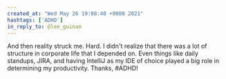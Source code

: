 ```yaml
---
created_at: "Wed May 26 19:08:40 +0000 2021"
hashtags: ['ADHD']
in_reply_to: @leo_guinan
---
```


And then reality struck me. Hard. I didn't realize that there was a lot of structure in corporate life that I depended on. Even things like daily standups, JIRA, and having IntelliJ as my IDE of choice played a big role in determining my productivity. Thanks, #ADHD!